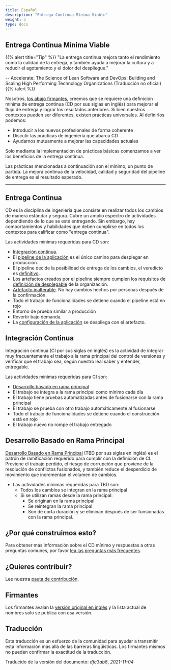 ```yaml
---
title: Español
description: "Entrega Continua Mínima Viable"
weight: 3
type: docs
---
```


## Entrega Continua Mínima Viable

{{% alert title="Tip" %}}
"La entrega continua mejora tanto el rendimiento como la calidad de la entrega, y también ayuda a mejorar la cultura y a reducir el agotamiento y el dolor del despliegue."

-- Accelerate: The Science of Lean Software and DevOps: Building and Scaling High Performing Technology Organizations (Traducción no oficial)
{{% /alert %}}

Nosotros, [los abajo firmantes](../../minimumcd/#signatories), creemos que se requiere una definición mínima de entrega continua (CD por sus siglas en inglés) para mejorar el flujo de entrega y lograr los resultados anteriores. Si bien nuestros contextos pueden ser diferentes, existen prácticas universales. Al definirlos podemos:

- Introducir a los nuevos profesionales de forma coherente
- Discutir las prácticas de ingeniería que abarca CD
- Ayudarnos mutuamente a mejorar las capacidades actuales

Solo mediante la implementación de prácticas básicas comenzamos a ver los beneficios de la entrega continua.

Las prácticas mencionadas a continuación son el mínimo, un punto de partida. La mejora continua de la velocidad, calidad y seguridad del pipeline de entrega es el resultado esperado.

---

## Entrega Continua

CD es la disciplina de ingeniería que consiste en realizar todos los cambios de manera estándar y segura. Cubre un amplio espectro de actividades dependiendo de lo que se esté entregando. Sin embargo, hay comportamientos y habilidades que deben cumplirse en todos los contextos para calificar como "entrega continua".

Las actividades mínimas requeridas para CD son:

- [Integración continua](#integración-continua).
- El [pipeline de la aplicación](https://www.informit.com/articles/article.aspx?p=1621865&seqNum=2#:~:text=%EE%94%80Buy-,What%20Is%20a%20Deployment%20Pipeline%3F,-At%20an%20abstract) es el único camino para desplegar en producción.
- El pipeline decide la posibilidad de entrega de los cambios, el veredicto es [definitivo](../../faq/#why-should-the-pipeline-be-definitive-for-deploy).
- Los artefactos creados por el pipeline siempre cumplen los requisitos de [definición de desplegable](../../faq/#what-do-we-mean-by-definition-of-deployable) de la organización.
- [Artefacto inalterable](../../minimumcd/immutable/). No hay cambios hechos por personas después de la confirmación.
- Todo el trabajo de funcionalidades se detiene cuando el pipeline está en rojo
- Entorno de prueba similar a producción
- Revertir bajo demanda.
- La [configuración de la aplicación](../../faq/#what-is-application-configuration) se despliega con el artefacto.

## Integración Continua

Integración continua (CI por sus siglas en inglés) es la actividad de integrar muy frecuentemente el trabajo a la rama principal del control de versiones y verificar que el trabajo sea, según nuestro leal saber y entender, entregable.

Las actividades mínimas requeridas para CI son:

- [Desarrollo basado en rama principal](../../minimumcd/tbd/)
- El trabajo se integra a la rama principal como mínimo cada día
- El trabajo tiene pruebas automatizadas antes de fusionarse con la rama principal
- El trabajo se prueba con otro trabajo automáticamente al fusionarse
- Todo el trabajo de funcionalidades se detiene cuando el construcción está en rojo
- El trabajo nuevo no rompe el trabajo entregado

## Desarrollo Basado en Rama Principal

[Desarrollo Basado en Rama Principal](../../minimumcd/tbd/) (TBD por sus siglas en inglés) es el patrón de ramificación requerido para cumplir con la definición de CI. Previene el trabajo perdido, el riesgo de corrupción que proviene de la resolución de conflictos fusionados, y también reduce el desperdicio de movimiento que incrementan el volumen de cambios.

- Las actividades mínimas requeridas para TBD son:
  - Todos los cambios se integran en la rama principal
  - Si se utilizan ramas desde la rama principal:
    - Se originan en la rama principal
    - Se reintegran la rama principal
    - Son de corta duración y se eliminan después de ser funsionadas con la rama principal.

## ¿Por qué construimos esto?

Para obtener más información sobre el CD mínimo y respuestas a otras preguntas comunes, por favor [lea las preguntas más frecuentes](../../faq/).

## ¿Quieres contribuir?

Lee nuestra [pauta de contribución](https://github.com/Minimum-CD/cd-manifesto/blob/master/CONTRIBUTING.md).

## Firmantes

Los firmantes avalan la [versión original en inglés](../../minimumcd/#signatories) y la lista actual de nombres solo se publica con esa versión.

## Traducción

Esta traducción es un esfuerzo de la comunidad para ayudar a transmitir esta información más allá de las barreras lingüísticas. Los firmantes mismos no pueden confirmar la exactitud de la traducción.

Traducido de la versión del documento: _dfc3ab8_, _2021-11-04_
